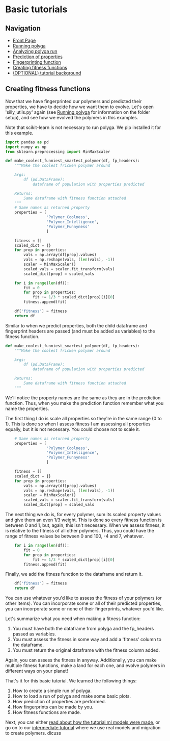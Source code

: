 # Basic tutorials
## Navigation
- [Front Page](../../README.md)
- [Running polyga](basic.md)
- [Analyzing polyga run](analyzing.md) 
- [Prediction of properties](predict.md)
- [Fingerprinting function](fingerprinting.md)
- [Creating fitness functions](fitness.md)
- [(OPTIONAL) tutorial background](background.md)

## Creating fitness functions
Now that we have fingerprinted our polymers and predicted their properties,
we have to decide how we want them to evolve. Let's open 'silly\_utils.py'
again (see [Running polyga](basic.md) for information on the folder setup), 
and see how we evolved the polymers in this examples.

Note that scikit-learn is not necessary to run polyga. We pip installed
it for this example.
```Python
import pandas as pd
import numpy as np
from sklearn.preprocessing import MinMaxScaler

def make_coolest_funniest_smartest_polymer(df, fp_headers):
    """Make the coolest fricken polymer around

    Args:
        df (pd.DataFrame):
            dataframe of population with properties predicted 

    Returns:
        Same dataframe with fitness function attached 
    """
    # Same names as returned property
    properties = [
                  'Polymer_Coolness',
                  'Polymer_Intelligence',
                  'Polymer_Funnyness'
                  ]

    fitness = []
    scaled_dict = {}
    for prop in properties:
        vals = np.array(df[prop].values)
        vals = np.reshape(vals, (len(vals), -1))
        scaler = MinMaxScaler()
        scaled_vals = scaler.fit_transform(vals)
        scaled_dict[prop] = scaled_vals

    for i in range(len(df)):
        fit = 0
        for prop in properties:
            fit += 1/3 * scaled_dict[prop][i][0]
        fitness.append(fit)

    df['fitness'] = fitness
    return df
```

Similar to when we predict properties, both the child dataframe and fingerprint
headers are passed (and must be added as variables) to the fitness function.

```Python
def make_coolest_funniest_smartest_polymer(df, fp_headers):
    """Make the coolest fricken polymer around

    Args:
        df (pd.DataFrame):
            dataframe of population with properties predicted 

    Returns:
        Same dataframe with fitness function attached 
    """
```

We'll notice the property names are the same as they are in the prediction
function. Thus, when you make the prediction function remember what you name
the properties.

The first thing I do is scale all properties so they're in the same range
(0 to 1). This is done so when I assess fitness I am assessing all properties
equally, but it is not necessary. You could choose not to scale it.
```Python
    # Same names as returned property
    properties = [
                  'Polymer_Coolness',
                  'Polymer_Intelligence',
                  'Polymer_Funnyness'
                  ]

    fitness = []
    scaled_dict = {}
    for prop in properties:
        vals = np.array(df[prop].values)
        vals = np.reshape(vals, (len(vals), -1))
        scaler = MinMaxScaler()
        scaled_vals = scaler.fit_transform(vals)
        scaled_dict[prop] = scaled_vals
```

The next thing we do is, for every polymer, sum its scaled property values and 
give them an even 1/3 weight. This is done so every fitness function is 
between 0 and 1, but, again, this isn't necessary. When we assess fitness, it
is relative to the fitness of all other polymers. Thus, you could have the
range of fitness values be between 0 and 100, -4 and 7, whatever.

```Python
    for i in range(len(df)):
        fit = 0
        for prop in properties:
            fit += 1/3 * scaled_dict[prop][i][0]
        fitness.append(fit)
```
Finally, we add the fitness function to the dataframe and return it.

```Python
    df['fitness'] = fitness
    return df
```

You can use whatever you'd like to assess the fitness of your polymers (or
other items). You can incorporate some or all of their predicted properties,
you can incorporate some or none of their fingerprints, whatever you'd like.

Let's summarize what you need when making a fitness function:
1. You must have both the dataframe from polyga and the fp\_headers passed
as variables.
2. You must assess the fitness in some way and add a 'fitness' column to the 
dataframe.
3. You must return the original dataframe with the fitness column added.

Again, you can assess the fitness in anyway. Additionally, you can make
multiple fitness functions, make a land for each one, and evolve polymers
in different ways on your planet!

That's it for this basic tutorial. We learned the following things:
1. How to create a simple run of polyga.
2. How to load a run of polyga and make some basic plots.
3. How prediction of properties are performed.
4. How fingerprints can be made by you.
5. How fitness functions are made.

Next, you can either [read about how the tutorial ml models 
were made](background.md), or go on to our [intermediate 
tutorial](../intermediate/intro.md) where we use real models and migration
to create polymers.
dicuss 
